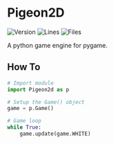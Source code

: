 # Pigeon2D
![Version](https://img.shields.io/pypi/v/Pigeon2D)
![Lines](https://img.shields.io/tokei/lines/github/desvasicek/Pigeon2D)
![Files](https://img.shields.io/github/directory-file-count/desvasicek/Pigeon2D)

A python game engine for pygame.
## How To
```python
# Import module
import Pigeon2d as p

# Setup the Game() object
game = p.Game()

# Game loop
while True:
    game.update(game.WHITE)
```

